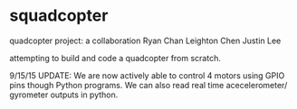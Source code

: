 # squadcopter
quadcopter project: a collaboration
Ryan Chan
Leighton Chen
Justin Lee

attempting to build and code a quadcopter from scratch. 

9/15/15 UPDATE:
We are now actively able to control 4 motors using GPIO pins though Python programs. 
We can also read real time acecelerometer/ gyrometer outputs in python. 
